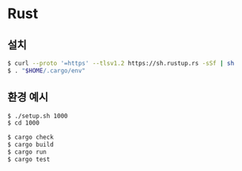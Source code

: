 # Rust

## 설치
```sh
$ curl --proto '=https' --tlsv1.2 https://sh.rustup.rs -sSf | sh
$ . "$HOME/.cargo/env"
```

## 환경 예시
```sh
$ ./setup.sh 1000
$ cd 1000

$ cargo check
$ cargo build
$ cargo run
$ cargo test
```
